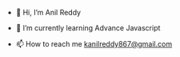 - 👋 Hi, I’m Anil Reddy
<!-- - 👀 I’m interested in ... -->
- 🌱 I’m currently learning Advance Javascript
<!-- - 💞️ I’m looking to collaborate on ... -->
- 📫 How to reach me kanilreddy867@gmail.com

<!---
Smoke221/Smoke221 is a ✨ special ✨ repository because its `README.md` (this file) appears on your GitHub profile.
You can click the Preview link to take a look at your changes.
--->
